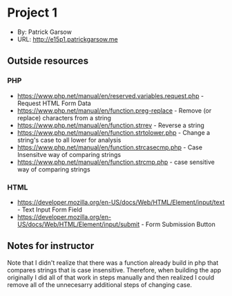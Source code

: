 # Project 1
+ By: Patrick Garsow
+ URL: <http://e15p1.patrickgarsow.me>

## Outside resources

### PHP
+ <https://www.php.net/manual/en/reserved.variables.request.php> - Request HTML Form Data
+ <https://www.php.net/manual/en/function.preg-replace> - Remove \(or replace\) characters from a string
+ <https://www.php.net/manual/en/function.strrev> - Reverse a string
+ <https://www.php.net/manual/en/function.strtolower.php> - Change a string's case to all lower for analysis
+ <https://www.php.net/manual/en/function.strcasecmp.php> - Case Insensitve way of comparing strings
+ <https://www.php.net/manual/en/function.strcmp.php> - case sensitive way of comparing strings

### HTML
+ <https://developer.mozilla.org/en-US/docs/Web/HTML/Element/input/text> - Text Input Form Field
+ <https://developer.mozilla.org/en-US/docs/Web/HTML/Element/input/submit> - Form Submission Button

## Notes for instructor
Note that I didn't realize that there was a function already build in php that compares strings that is case insensitive. Therefore, when building the app originally I did all of that work in steps manually and then realized I could remove all of the unnecesarry additional steps of changing case.